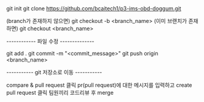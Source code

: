 ###
git init
git clone https://github.com/bcaitech1/p3-ims-obd-doggum.git

(branch가 존재하지 않으면)
git checkout -b <branch_name> 
(이미 브랜치가 존재하면)
git checkout <branch_name>

------------ 파일 수정 --------------

git add .
git commit -m "<commit_message>"
git push origin <branch_name>

----------- git 저장소로 이동 -----------

compare & pull request 클릭
pr(pull request)에 대한 메시지를 입력하고 create pull request 클릭
팀원끼리 코드리뷰 후 merge 

###

